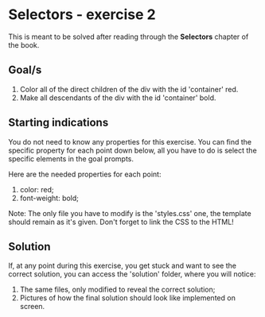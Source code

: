 # Selectors - exercise 2

This is meant to be solved after reading through the **Selectors** chapter of the book.

## Goal/s
1. Color all of the direct children of the div with the id 'container' red.
2. Make all descendants of the div with the id 'container' bold.

## Starting indications 
You do not need to know any properties for this exercise. You can find the specific property for each point down below, all you have to do is select the specific elements in the goal prompts.

Here are the needed properties for each point:
1. color: red;
2. font-weight: bold;

Note: The only file you have to modify is the 'styles.css' one, the template should remain as it's given.
Don't forget to link the CSS to the HTML!

## Solution
If, at any point during this exercise, you get stuck and want to see the correct solution, you can access the 'solution' folder, where you will notice:
1. The same files, only modified to reveal the correct solution;
2. Pictures of how the final solution should look like implemented on screen.  

